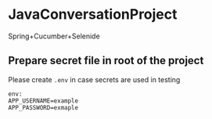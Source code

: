 # JavaConversationProject

Spring+Cucumber+Selenide

## Prepare secret file in root of the project

Please create ``.env`` in case secrets are used in testing

~~~
env:
APP_USERNAME=example
APP_PASSWORD=exmaple
~~~

##  